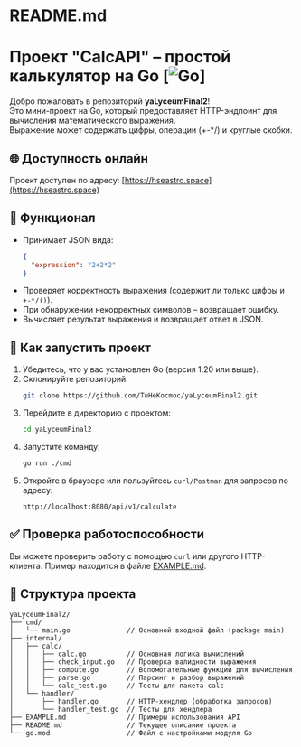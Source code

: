 # README.md

# Проект "CalcAPI" – простой калькулятор на Go \[![Go](https://img.shields.io/badge/Go-1.20-blue.svg)\]

Добро пожаловать в репозиторий **yaLyceumFinal2**!  
Это мини-проект на Go, который предоставляет HTTP-эндпоинт для вычисления математического выражения.  
Выражение может содержать цифры, операции \(+\-\*/\) и круглые скобки.  

## :globe_with_meridians: Доступность онлайн
Проект доступен по адресу: [https://hseastro.space](https://hseastro.space)

## :rocket: Функционал
- Принимает JSON вида:
  ```json
  {
    "expression": "2+2*2"
  }
  ```
- Проверяет корректность выражения (содержит ли только цифры и `+-*/()`).
- При обнаружении некорректных символов – возвращает ошибку.
- Вычисляет результат выражения и возвращает ответ в JSON.

## :wrench: Как запустить проект
1. Убедитесь, что у вас установлен Go (версия 1.20 или выше).
2. Склонируйте репозиторий:
   ```bash
   git clone https://github.com/TuHeKocmoc/yaLyceumFinal2.git
   ```
3. Перейдите в директорию с проектом:
   ```bash
   cd yaLyceumFinal2
   ```
4. Запустите команду:
   ```bash
   go run ./cmd
   ```
5. Откройте в браузере или пользуйтесь `curl/Postman` для запросов по адресу:
   ```
   http://localhost:8080/api/v1/calculate
   ```

## :white_check_mark: Проверка работоспособности
Вы можете проверить работу с помощью `curl` или другого HTTP-клиента. Пример находится в файле [EXAMPLE.md](EXAMPLE.md).

## :file_folder: Структура проекта
```
yaLyceumFinal2/
├── cmd/
│   └── main.go              // Основной входной файл (package main)
├── internal/
│   ├── calc/
│   │   ├── calc.go          // Основная логика вычислений
│   │   ├── check_input.go   // Проверка валидности выражения
│   │   ├── compute.go       // Вспомогательные функции для вычисления
│   │   ├── parse.go         // Парсинг и разбор выражений
│   │   └── calc_test.go     // Тесты для пакета calc
│   └── handler/
│       ├── handler.go       // HTTP-хендлер (обработка запросов)
│       └── handler_test.go  // Тесты для хендлера
├── EXAMPLE.md               // Примеры использования API
├── README.md                // Текущее описание проекта
└── go.mod                   // Файл с настройками модуля Go
```

